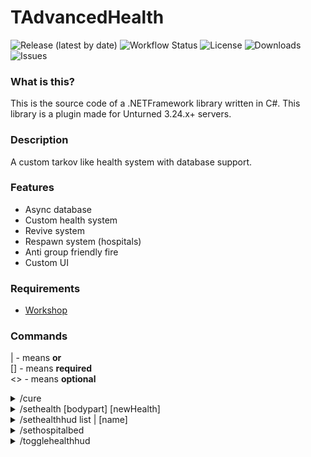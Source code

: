 # TAdvancedHealth

![Release (latest by date)](https://img.shields.io/github/v/release/TavstalDev/TAdvancedHealth?style=plastic-square)
![Workflow Status](https://img.shields.io/github/actions/workflow/status/TavstalDev/TAdvancedHealth/release.yml?branch=stable&label=build&style=plastic-square)
![License](https://img.shields.io/github/license/TavstalDev/TAdvancedHealth?style=plastic-square)
![Downloads](https://img.shields.io/github/downloads/TavstalDev/TAdvancedHealth/total?style=plastic-square)
![Issues](https://img.shields.io/github/issues/TavstalDev/TAdvancedHealth?style=plastic-square)

### What is this?
This is the source code of a .NETFramework library written in C#. This library is a plugin made for Unturned 3.24.x+ servers. 

### Description
A custom tarkov like health system with database support.

### Features
* Async database
* Custom health system
* Revive system
* Respawn system (hospitals)
* Anti group friendly fire
* Custom UI

### Requirements
- [Workshop](https://steamcommunity.com/sharedfiles/filedetails/?id=2067970311)

### Commands
| - means <b>or</b></br>
[] - means <b>required</b></br>
<> - means <b>optional</b>

<details>
<summary>/cure <player></summary>
<b>Description:</b> Heal yourself or somebody else.
<br>
<b>Permission(s):</b> tadvancedhealth.commands.cure
</details>

<details>
<summary>/sethealth <player> [bodypart] [newHealth]</summary>
<b>Description:</b> Changes your health or somebody else's.
<br>
<b>Permission(s):</b> tadvancedhealth.commands.sethealth
<br>
</details>

<details>
<summary>/sethealthhud list <page> | [name]</summary>
<b>Description:</b> Checks the cost of a specific item.
<br>
<b>Permission(s):</b> tadvancedhealth.commands.sethealthhud
</details>

<details>
<summary>/sethospitalbed <hospitalname></summary>
<b>Description:</b> Sets a respawn point
<br>
<b>Permission(s):</b> tadvancedhealth.commands.sethospitalbed
</details>

<details>
<summary>/togglehealthhud</summary>
<b>Description:</b> Toggles the custom hud.
<br>
<b>Permission(s):</b> tadvancedhealth.commands.togglehud
</details>

